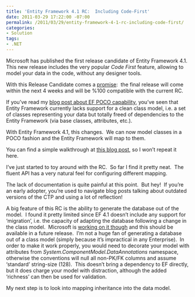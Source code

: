 ```yaml
---
title: 'Entity Framework 4.1 RC:  Including Code-First'
date: 2011-03-29 17:22:00 -07:00
permalink: /2011/03/29/entity-framework-4-1-rc-including-code-first/
categories:
- Solution
tags:
- .NET
---
```

<p>Microsoft has published the first release candidate of Entity Framework 4.1.&#160; This new release includes the very popular <em>Code First</em> feature, allowing to model your data in the code, without any designer tools.</p>  <p>With this Release Candidate comes a <a href="http://weblogs.asp.net/scottgu/archive/2011/03/19/rc-of-entity-framework-4-1-which-includes-ef-code-first.aspx">promise</a>:&#160; the final release will come within the next 4 weeks and will be %100 compatible with the current RC.</p>  <p>If you’ve read my <a href="http://vincentlauzon.wordpress.com/2010/11/12/entity-framework-4-0-poco-or-poco/">blog post about EF POCO capability</a>, you’ve seen that Entity Framework currently lacks support for a clean class model, i.e. a set of classes representing your data but totally freed of dependencies to the Entity Framework (via base classes, attributes, etc.).</p>  <p>With Entity Framework 4.1, this changes.&#160; We can now model classes in a POCO fashion and the Entity Framework will map to them.</p>  <p>You can find a simple walkthrough at <a href="http://blogs.msdn.com/b/adonet/archive/2011/03/15/ef-4-1-code-first-walkthrough.aspx">this blog post</a>, so I won’t repeat it here.</p>  <p>I’ve just started to toy around with the RC.&#160; So far I find it pretty neat.&#160; The fluent API has a very natural feel for configuring different mapping.</p>  <p>The lack of documentation is quite painful at this point.&#160; But hey!&#160; If you’re an early adopter, you’re used to navigate blog posts talking about outdated versions of the CTP and using a lot of reflection!</p>  <p>A big feature of this RC is the ability to generate the database out of the model.&#160; I found it pretty limited since EF 4.1 doesn’t include any support for ‘migration’, i.e. the capacity of adapting the database following a change in the class model.&#160; Microsoft is <a href="http://blogs.msdn.com/b/efdesign/archive/2010/10/22/code-first-database-evolution-aka-migrations.aspx">working on it though</a> and this should be available in a future release.&#160; I’m not a huge fan of generating a database out of a class model (simply because it’s impractical in any Enterprise).&#160; In order to make it work properly, you would need to decorate your model with attributes from <em>System.ComponentModel.DataAnnotations</em> namespace, otherwise the conventions will null all non-PK/FK columns and assume ‘standard’ string-size (128).&#160; This doesn’t bring a dependency to EF directly, but it does charge your model with distraction, although the added ‘richness’ can then be used for validation.</p>  <p>My next step is to look into mapping inheritance into the data model.</p>